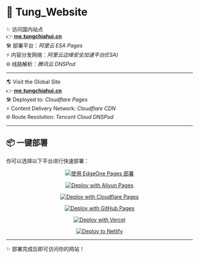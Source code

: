 # 🚀 Tung_Website

✨ 访问国内站点  
👉 [**me.tungchiahui.cn**](https://me.tungchiahui.cn)  
🛠 部署平台：*阿里云 ESA Pages*  
⚡ 内容分发网络：*阿里云边缘安全加速平台(ESA)*  
🌐 线路解析：*腾讯云 DNSPod*

---

🌎 Visit the Global Site  
👉 [**me.tungchiahui.cn**](https://me.tungchiahui.cn)  
🛠 Deployed to: *Cloudflare Pages*  
⚡ Content Delivery Network: *Cloudflare CDN*  
🌐 Route Resolution: *Tencent Cloud DNSPod*

---

## 📦 一键部署

你可以选择以下平台进行快速部署：

<div align="center">

[![使用 EdgeOne Pages 部署](https://cdnstatic.tencentcs.com/edgeone/pages/deploy.svg)](https://console.cloud.tencent.com/edgeone/pages)
<br>

[![Deploy with Aliyun Pages](https://img.shields.io/badge/Deploy%20to-Aliyun%20Pages-FF6A00?style=for-the-badge&logo=alibabacloud)](https://home.console.aliyun.com/)

[![Deploy with Cloudflare Pages](https://img.shields.io/badge/Deploy%20to-Cloudflare%20Pages-338af3?style=for-the-badge&logo=cloudflare)](https://dash.cloudflare.com/)
<br>

[![Deploy with GitHub Pages](https://img.shields.io/badge/Deploy%20to-GitHub%20Pages-181717?style=for-the-badge&logo=github)](https://docs.github.com/zh/pages)
<br>

[![Deploy with Vercel](https://img.shields.io/badge/Deploy%20to-Vercel-000000?style=for-the-badge&logo=vercel)](https://vercel.com/new)
<br>

[![Deploy to Netlify](https://www.netlify.com/img/deploy/button.svg)](https://app.netlify.com/start)
<br>

</div>


---

✨ 部署完成后即可访问你的网站！
